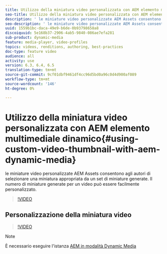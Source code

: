```yaml
---
title: Utilizzo della miniatura video personalizzata con AEM elemento multimediale dinamico
seo-title: Utilizzo della miniatura video personalizzata con AEM elemento multimediale dinamico
description: ' le miniature video personalizzate AEM Assets consentono agli autori di selezionare una miniatura appropriata da un set di miniature generate. Il numero di miniature generate per un video può essere facilmente personalizzato.'
seo-description: ' le miniature video personalizzate AEM Assets consentono agli autori di selezionare una miniatura appropriata da un set di miniature generate. Il numero di miniature generate per un video può essere facilmente personalizzato.'
uuid: 1559b1bc-daca-49e9-b6de-0b93798658a8
discoiquuid: 5e168b37-2906-4ab5-9840-086ae7efa281
sub-product: dynamic-media
feature: media-player, video-profiles
topics: videos, renditions, authoring, best-practices
doc-type: feature video
audience: all
activity: use
version: 6.3, 6.4, 6.5
translation-type: tm+mt
source-git-commit: 9cf01dbf9461df4cc96d5bd0a96c0d4d900af089
workflow-type: tm+mt
source-wordcount: '146'
ht-degree: 0%

---
```



# Utilizzo della miniatura video personalizzata con AEM elemento multimediale dinamico{#using-custom-video-thumbnail-with-aem-dynamic-media}

 le miniature video personalizzate AEM Assets consentono agli autori di selezionare una miniatura appropriata da un set di miniature generate. Il numero di miniature generate per un video può essere facilmente personalizzato.

>[!VIDEO](https://video.tv.adobe.com/v/16467/?quality=9&learn=on)

## Personalizzazione della miniatura video

>[!VIDEO](https://video.tv.adobe.com/v/18867/)

>[!NOTE]
>
>È necessario eseguire l&#39;istanza [AEM in modalità Dynamic Media](https://docs.adobe.com/docs/en/aem/6-3/administer/content/dynamic-media/config-dynamic.html)